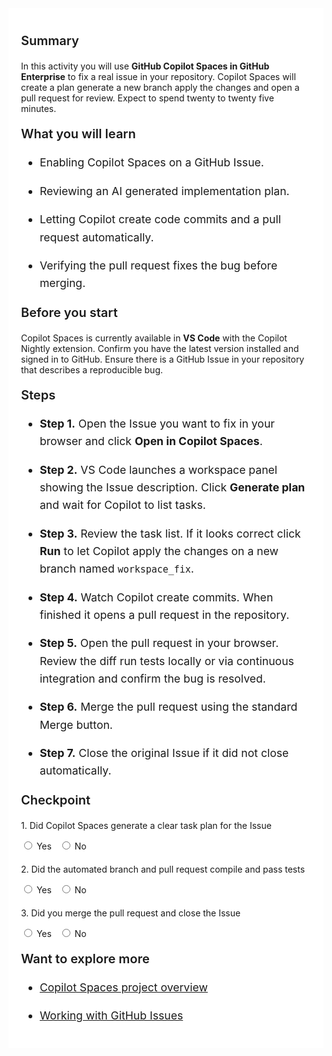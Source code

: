 ﻿---
Title: Workspace autopilot
Source: insert.sql
---
<div class="container" style="max-width:960px;background:#ffffff;padding:20px;"> <!-- Summary --> <p style="font-weight:600;font-size:1.25rem;">Summary</p> <p> In this activity you will use <strong>GitHub Copilot Spaces in GitHub Enterprise</strong> to fix a real issue in your repository. Copilot Spaces will create a plan generate a new branch apply the changes and open a pull request for review. Expect to spend twenty to twenty five minutes. </p> <!-- What you will learn --> <p style="font-weight:600;font-size:1.25rem;">What you will learn</p> <ul style="font-size:1.1rem;line-height:1.6;"> <li> <p>Enabling Copilot Spaces on a GitHub Issue.</p> </li> <li> <p>Reviewing an AI generated implementation plan.</p> </li> <li> <p>Letting Copilot create code commits and a pull request automatically.</p> </li> <li> <p>Verifying the pull request fixes the bug before merging.</p> </li> </ul> <!-- Before you start --> <p style="font-weight:600;font-size:1.25rem;">Before you start</p> <p> Copilot Spaces is currently available in <strong>VS Code</strong> with the Copilot Nightly extension. Confirm you have the latest version installed and signed in to GitHub. Ensure there is a GitHub Issue in your repository that describes a reproducible bug. </p> <!-- Steps --> <p style="font-weight:600;font-size:1.25rem;">Steps</p> <ul style="font-size:1.1rem;line-height:1.6;"> <li> <p><strong>Step&nbsp;1.</strong> Open the Issue you want to fix in your browser and click <strong>Open in Copilot Spaces</strong>.</p> </li> <li> <p><strong>Step&nbsp;2.</strong> VS Code launches a workspace panel showing the Issue description. Click <strong>Generate plan</strong> and wait for Copilot to list tasks.</p> </li> <li> <p><strong>Step&nbsp;3.</strong> Review the task list. If it looks correct click <strong>Run</strong> to let Copilot apply the changes on a new branch named <code>workspace_fix</code>.</p> </li> <li> <p><strong>Step&nbsp;4.</strong> Watch Copilot create commits. When finished it opens a pull request in the repository.</p> </li> <li> <p><strong>Step&nbsp;5.</strong> Open the pull request in your browser. Review the diff run tests locally or via continuous integration and confirm the bug is resolved.</p> </li> <li> <p><strong>Step&nbsp;6.</strong> Merge the pull request using the standard Merge button.</p> </li> <li> <p><strong>Step&nbsp;7.</strong> Close the original Issue if it did not close automatically.</p> </li> </ul> <!-- Checkpoint --> <p style="font-weight:600;font-size:1.25rem;">Checkpoint</p> <div style="margin-top:20px;"> <p>1.&nbsp;Did Copilot Spaces generate a clear task plan for the Issue</p> <input type="radio" name="q1">&nbsp;Yes&nbsp;&nbsp; <input type="radio" name="q1">&nbsp;No </div> <div style="margin-top:20px;"> <p>2.&nbsp;Did the automated branch and pull request compile and pass tests</p> <input type="radio" name="q2">&nbsp;Yes&nbsp;&nbsp; <input type="radio" name="q2">&nbsp;No </div> <div style="margin-top:20px;"> <p>3.&nbsp;Did you merge the pull request and close the Issue</p> <input type="radio" name="q3">&nbsp;Yes&nbsp;&nbsp; <input type="radio" name="q3">&nbsp;No </div> <!-- Explore more --> <p style="font-weight:600;font-size:1.25rem;">Want to explore more</p> <ul style="font-size:1.1rem;line-height:1.6;"> <li> <p><a href="https://docs.github.com/en/copilot/how-tos/provide-context/use-copilot-spaces" target="_blank">Copilot Spaces project overview</a></p> </li> <li> <p><a href="https://docs.github.com/en/issues/tracking-your-work-with-issues/about-issues" target="_blank">Working with GitHub Issues</a></p> </li> </ul> </div>

